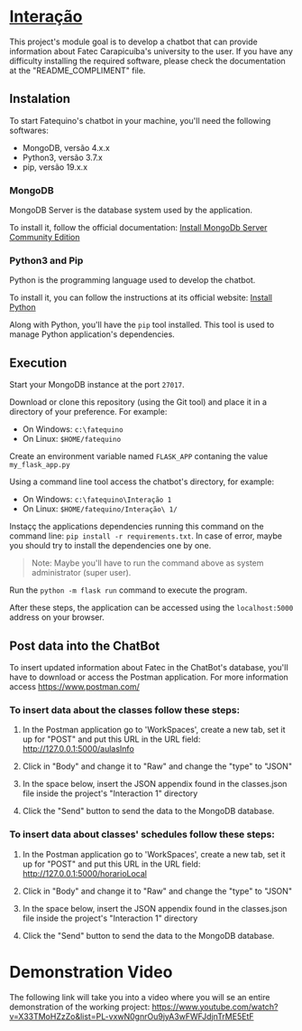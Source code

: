 # [Interação](https://fatequino.com.br/construcao-do-fatequino/interacao/)

This project's module goal is to develop a chatbot that can provide information about Fatec Carapicuíba's university to the user. If you have any difficulty installing the required software, please check the documentation at the "README_COMPLIMENT" file.


## Instalation

To start Fatequino's chatbot in your machine, you'll need the following softwares:

- MongoDB, versão 4.x.x
- Python3, versão 3.7.x
- pip, versão 19.x.x

### MongoDB

MongoDB Server is the database system used by the application.

To install it, follow the official documentation: [Install MongoDb Server Community Edition](https://docs.mongodb.com/manual/administration/install-community/)

### Python3 and Pip

Python is the programming language used to develop the chatbot.

To install it, you can follow the instructions at its official website: [Install Python](https://www.python.org/downloads/)

Along with Python, you'll have the `pip` tool installed. This tool is used to manage Python application's dependencies.

## Execution

Start your MongoDB instance at the port `27017`.

Download or clone this repository (using the Git tool) and place it in a directory of your preference. For example:

* On Windows: `c:\fatequino`
* On Linux: `$HOME/fatequino`

Create an environment variable named `FLASK_APP` contaning the value `my_flask_app.py`

Using a command line tool access the chatbot's directory, for example:

* On Windows: `c:\fatequino\Interação 1`
* On Linux: `$HOME/fatequino/Interação\ 1/`


Instaçç the applications dependencies running this command on the command line: `pip install -r requirements.txt`. In case of error, maybe you should try to install the dependencies one by one.

> Note: Maybe you'll have to run the command above as system administrator (super user).

Run the `python -m flask run` command to execute the program.

After these steps, the application can be accessed using the `localhost:5000` address on your browser.

## Post data into the ChatBot

To insert updated information about Fatec in the ChatBot's database, you'll have to download or access the Postman application. For more information access https://www.postman.com/

### To insert data about the classes follow these steps:

1. In the Postman application go to 'WorkSpaces', create a new tab, set it up for "POST" and put this URL in the URL field: http://127.0.0.1:5000/aulasInfo

2. Click in "Body" and change it to "Raw" and change the "type" to "JSON"

3. In the space below, insert the JSON appendix found in the classes.json file inside the project's "Interaction 1" directory

4. Click the "Send" button to send the data to the MongoDB database.

### To insert data about classes' schedules follow these steps:

1. In the Postman application go to 'WorkSpaces', create a new tab, set it up for "POST" and put this URL in the URL field: http://127.0.0.1:5000/horarioLocal

2. Click in "Body" and change it to "Raw" and change the "type" to "JSON"

3. In the space below, insert the JSON appendix found in the classes.json file inside the project's "Interaction 1" directory

4. Click the "Send" button to send the data to the MongoDB database.


# Demonstration Video

The following link will take you into a video where you will se an entire demonstration of the working project: https://www.youtube.com/watch?v=X33TMoHZzZo&list=PL-vxwN0gnrOu9jyA3wFWFJdjnTrME5EtF